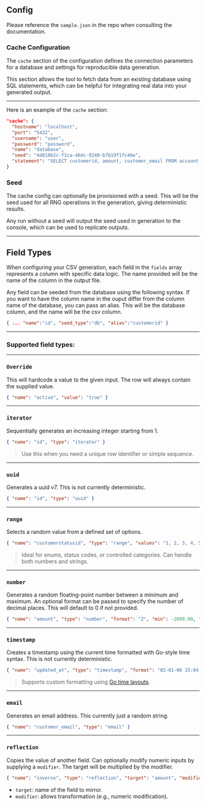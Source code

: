 ## Config

Please reference the `sample.json` in the repo when consulting the documentation.

### Cache Configuration

The `cache` section of the configuration defines the connection parameters for a database and settings for reproducible data generation.

This section allows the tool to fetch data from an existing database using SQL statements, which can be helpful for integrating real data into your generated output.

---

Here is an example of the `cache` section:

```json
"cache": {
  "hostname": "localhost",
  "port": "5432",
  "username": "user",
  "password": "password",
  "name": "database",
  "seed": "4d810b2c-f1ca-46dc-9240-b7b19f1fc46e",
  "statement": "SELECT customerid, amount, customer_email FROM account.customer;"
}
```

### Seed

The cache config can optionally be provisioned with a seed. This will be the seed used for all RNG operations in the generation, giving deterministic results.

Any run without a seed will output the seed used in generation to the console, which can be used to replicate outputs.

---

## Field Types

When configuring your CSV generation, each field in the `fields` array represents a column with specific data logic. The name provided will be the name of the column in the output file.

Any field can be seeded from the database using the following syntax. If you want to have the column name in the ouput differ from the column name of the database, you can pass an alias. This will be the database column, and the name will be the csv column.

```json
{ ... "name":"id", "seed_type":"db", "alias":"customerid" }
```

---
### Supported field types:
---

### `Override`

This will hardcode a value to the given input. The row will always contain the supplied value.

```json
{ "name": "active", "value": "true" }
```
---

### `iterator`

Sequentially generates an increasing integer starting from 1.

```json
{ "name": "id", "type": "iterator" }
```

> Use this when you need a unique row identifier or simple sequence.

---
### `uuid`

Generates a uuid v7. This is not currently deterministic.

```json
{ "name": "id", "type": "uuid" }
```

---

### `range`

Selects a random value from a defined set of options.

```json
{ "name": "customerstatusid", "type": "range", "values": "1, 2, 3, 4, 5, 6" }
```

> Ideal for enums, status codes, or controlled categories. Can handle both numbers and strings.

---

### `number`

Generates a random floating-point number between a minimum and maximum. An optional format can be passed to specify the number of decimal places. This will default to 0 if not provided.

```json
{ "name": "amount", "type": "number", "format": "2", "min": -2000.00, "max": 2000.00 },
```

---

### `timestamp`

Creates a timestamp using the current time formatted with Go-style time syntax. This is not currently deterministic.

```json
{ "name": "updated_at", "type": "timestamp", "format": "02-01-06 15:04:05" }
```

> Supports custom formatting using [Go time layouts](https://pkg.go.dev/time#pkg-constants).

---
### `email`

Generates an email address. This currently just a random string.

```json
{ "name": "customer_email", "type": "email" }
```
---

### `reflection`

Copies the value of another field. Can optionally modify numeric inputs by supplying a `modifier`. The target will be multiplied by the modifier.

```json
{ "name": "inverse", "type": "reflection", "target": "amount", "modifier": -1 }
```

- `target`: name of the field to mirror.
- `modifier`: allows transformation (e.g., numeric modification).
